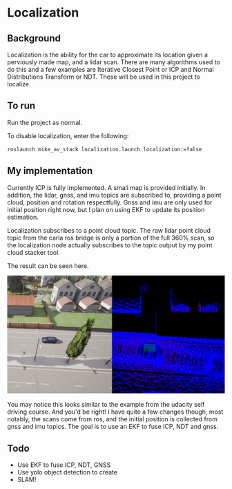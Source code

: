 # Localization

## Background
Localization is the ability for the car to approximate its location given a perviously made map, and a lidar scan. There are many algorithms used to do this and a few examples are Iterative Closest Point or ICP and Normal Distributions Transform or NDT. These will be used in this project to localize.

## To run
Run the project as normal. 

To disable localization, enter the following:
```bash
roslaunch mike_av_stack localization.launch localization:=false
```

## My implementation
Currently ICP is fully implemented. A small map is provided initially. In addition, the lidar, gnss, and imu topics are subscribed to, providing a point cloud, position and rotation respectfully. Gnss and imu are only used for initial position right now, but I plan on using EKF to update its position estimation. 

Localization subscribes to a point cloud topic. The raw lidar point cloud topic from the carla ros bridge is only a portion of the full 360% scan, so the localization node actually subscribes to the topic output by my point cloud stacker tool.

The result can be seen here.

![](localization1.png)

You may notice this looks similar to the example from the udacity self driving course. And you'd be right! I have quite a few changes though, most notably, the scans come from ros, and the initial position is collected from gnss and imu topics. The goal is to use an EKF to fuse ICP, NDT and gnss.

## Todo
- Use EKF to fuse ICP, NDT, GNSS
- Use yolo object detection to create 
- SLAM! 